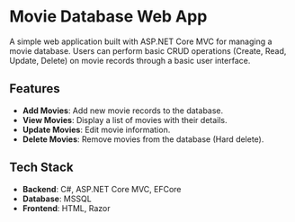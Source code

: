 # Movie Database Web App

A simple web application built with ASP.NET Core MVC for managing a movie database. Users can perform basic CRUD operations (Create, Read, Update, Delete) on movie records through a basic user interface.

## Features

- **Add Movies**: Add new movie records to the database.
- **View Movies**: Display a list of movies with their details.
- **Update Movies**: Edit movie information.
- **Delete Movies**: Remove movies from the database (Hard delete).

## Tech Stack

- **Backend**: C#, ASP.NET Core MVC, EFCore
- **Database**: MSSQL
- **Frontend**: HTML, Razor

